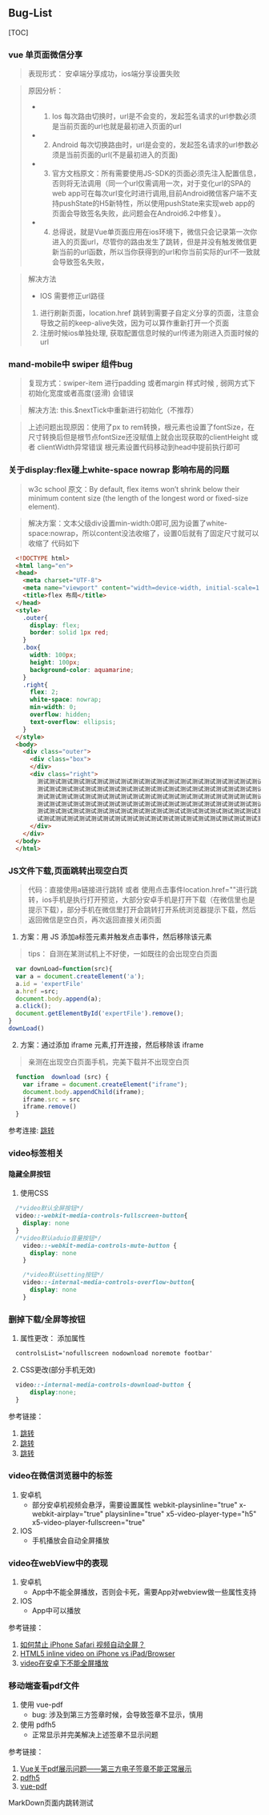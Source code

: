

##  Bug-List
[TOC]
### vue 单页面微信分享

> 表现形式： 安卓端分享成功，ios端分享设置失败

> 原因分析： 
> * 1. Ios 每次路由切换时，url是不会变的，发起签名请求的url参数必须是当前页面的url也就是最初进入页面的url
> * 2. Android 每次切换路由时，url是会变的，发起签名请求的url参数必须是当前页面的url(不是最初进入的页面)
> * 3. 官方文档原文：所有需要使用JS-SDK的页面必须先注入配置信息，否则将无法调用（同一个url仅需调用一次，对于变化url的SPA的web app可在每次url变化时进行调用,目前Android微信客户端不支持pushState的H5新特性，所以使用pushState来实现web app的页面会导致签名失败，此问题会在Android6.2中修复）。
> * 4. 总得说，就是Vue单页面应用在ios环境下，微信只会记录第一次你进入的页面url，尽管你的路由发生了跳转，但是并没有触发微信更新当前的url函数，所以当你获得到的url和你当前实际的url不一致就会导致签名失败，

> 解决方法
> * IOS 需要修正url路径
>  1. 进行刷新页面，location.href 跳转到需要子自定义分享的页面，注意会导致之前的keep-alive失效，因为可以算作重新打开一个页面
>  2. 注册时候ios单独处理, 获取配置信息时候的url传递为刚进入页面时候的url

### mand-mobile中 swiper 组件bug
> 复现方式：swiper-item 进行padding 或者margin 样式时候 , 弱网方式下 初始化宽度或者高度(竖滑) 会错误

> 解决方法: this.$nextTick中重新进行初始化（不推荐）

> 上述问题出现原因：使用了px to rem转换，根元素也设置了fontSize，在尺寸转换后但是根节点fontSize还没赋值上就会出现获取的clientHeight 或者 clientWidth异常错误
> 根元素设置代码移动到head中提前执行即可

### 关于display:flex碰上white-space nowrap 影响布局的问题
> w3c school 原文：By default, flex items won’t shrink below their minimum content size (the length of the longest word or fixed-size element).

> 解决方案：文本父级div设置min-width:0即可,因为设置了white-space:nowrap，所以content没法收缩了，设置0后就有了固定尺寸就可以收缩了
> 代码如下
```html
  <!DOCTYPE html>
  <html lang="en">
  <head>
    <meta charset="UTF-8">
    <meta name="viewport" content="width=device-width, initial-scale=1.0">
    <title>flex 布局</title>
  </head>
  <style>
    .outer{
      display: flex;
      border: solid 1px red;
    } 
    .box{
      width: 100px;
      height: 100px;
      background-color: aquamarine;
    }
    .right{
      flex: 2;
      white-space: nowrap;
      min-width: 0;
      overflow: hidden;
      text-overflow: ellipsis;
    }
  </style>
  <body>
    <div class="outer">
      <div class="box">
      </div>
      <div class="right">
        测试测试测试测试测试测试测试测试测试测试测试测试测试测试测试测试测试测试测试测试测试测试测试测试测试测试测试测试测试测试测试测试测试测试测试测试
        测试测试测试测试测试测试测试测试测试测试测试测试测试测试测试测试测试测试测试测试测试测试测试测试测试测试测试测试测试测试测试测试测试测试测试测试
        测试测试测试测试测试测试测试测试测试测试测试测试测试测试测试测试测试测试测试测试测试测试测试测试测试测试测试测试测试测试测试测试测试测试测试测试
        测试测试测试测试测试测试测试测试测试测试测试测试测试测试测试测试测试测试测试测试测试测试测试测试测试测试测试测试测试测试测试测试测试测试测试测试
        测试测试测试测试测试测试测试测试测试测试测试测试试测试测试测试测试测试测试测试测试测试测试测试测试测试测试测试测试测试测试测试测试测试测试测试测
        试测试测试测试测试测试测试测试测试测试测试测试测试测试测试测试测试测试测试测试测试测试测试测试测试测试测试测试测试测试测试测试测试测试测试
      </div>
    </div>
  </body>
  </html>
```

### JS文件下载,页面跳转出现空白页
> 代码：直接使用a链接进行跳转 或者 使用点击事件location.href=""进行跳转，ios手机是执行打开预览，大部分安卓手机是打开下载（在微信里也是提示下载），部分手机在微信里打开会跳转打开系统浏览器提示下载，然后返回微信是空白页，再次返回直接关闭页面

1. 方案：用 JS 添加a标签元素并触发点击事件，然后移除该元素
> tips： 自测在某测试机上不好使，一如既往的会出现空白页面
```javascript
  var downLoad=function(src){
  var a = document.createElement('a');
  a.id = 'expertFile'
  a.href =src;
  document.body.append(a); 
  a.click();
  document.getElementById('expertFile').remove();
}
downLoad()
```
2. 方案：通过添加 iframe 元素,打开连接，然后移除该 iframe
> 亲测在出现空白页面手机，完美下载并不出现空白页
```javascript 
  function  download (src) {
    var iframe = document.createElement("iframe");
    document.body.appendChild(iframe);
    iframe.src = src
    iframe.remove()
  }
```
参考连接: [跳转](https://blog.csdn.net/weixin_39417767/article/details/84874516)

### video标签相关
#### 隐藏全屏按钮
1. 使用CSS
```css
  /*video默认全屏按钮*/
  video::-webkit-media-controls-fullscreen-button{ 
    display: none 
  }
  /*video默认aduio音量按钮*/
    video::-webkit-media-controls-mute-button { 
      display: none
    }

    /*video默认setting按钮*/
    video::-internal-media-controls-overflow-button{ 
      display: none
    }

```
### 删掉下载/全屏等按钮
1. 属性更改： 添加属性
```html
  controlsList='nofullscreen nodownload noremote footbar'
```
2. CSS更改(部分手机无效)
```css
  video::-internal-media-controls-download-button {
      display:none;
  }
```

参考链接：
  1. [跳转](https://zhuanlan.zhihu.com/p/37219669)
  2. [跳转](https://blog.csdn.net/jiajia199470/article/details/85276267)
  3. [跳转](https://blog.csdn.net/jw19950424/article/details/80323087)

### video在微信浏览器中的标签
1. 安卓机
    * 部分安卓机视频会悬浮，需要设置属性
      webkit-playsinline="true"
      x-webkit-airplay="true"
      playsinline="true"
      x5-video-player-type="h5"
      x5-video-player-fullscreen="true"
2. IOS
    * 手机播放会自动全屏播放
### video在webView中的表现
1. 安卓机
      * App中不能全屏播放，否则会卡死，需要App对webview做一些属性支持
2. IOS
      * App中可以播放

参考链接：
  1. [如何禁止 iPhone Safari 视频自动全屏？](https://www.zhihu.com/question/21094425)
  2. [HTML5 inline video on iPhone vs iPad/Browser](https://stackoverflow.com/questions/3699552/html5-inline-video-on-iphone-vs-ipad-browser)
  3. [video在安卓下不能全屏播放](https://ask.dcloud.net.cn/question/12689)

### 移动端查看pdf文件
  1. 使用 vue-pdf
      * bug: 涉及到第三方签章时候，会导致签章不显示，慎用
  2. 使用 pdfh5
      * 正常显示并完美解决上述签章不显示问题

参考链接： 
1. [Vue关于pdf展示问题——第三方电子签章不能正常展示](https://blog.csdn.net/AnnaF/article/details/107231856)
2. [pdfh5](https://www.gjtool.cn/archives/pdfh5)
3. [vue-pdf](https://www.npmjs.com/package/vue-pdf)


<span id="jump">MarkDown页面内跳转测试</span>